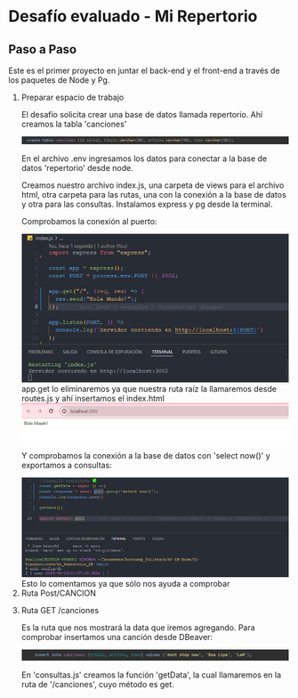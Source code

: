 <h1>Desafío evaluado - Mi Repertorio</h1>
<h2>Paso a Paso</h2>
<p>Este es el primer proyecto en juntar el back-end y el front-end a través de los paquetes de Node y Pg.</p>
<ol>
<li>Preparar espacio de trabajo</li>
<p>El desafío solicita crear una base de datos llamada repertorio. Ahí creamos la tabla 'canciones'</p>
<img src='/img/image.png'>
<p>En el archivo .env ingresamos los datos para conectar a la base de datos 'repertorio' desde node.</p>
<p>Creamos nuestro archivo index.js, una carpeta de views para el archivo html, otra carpeta para las rutas, una con la conexión a la base de datos y otra para las consultas. Instalamos express y pg desde la terminal.</p>
<p>Comprobamos la conexión al puerto:</p>
<img src='/img/image-02.png'>
<figcaption>app.get lo eliminaremos ya que nuestra ruta raíz la llamaremos desde routes.js y ahí insertamos el index.html</figcaption>
<img src='/img/image-03.png'>
<p>Y comprobamos la conexión a la base de datos con 'select now()' y exportamos a consultas:</p>
<img src='/img/image-04.png'>
<figcaption>Esto lo comentamos ya que sólo nos ayuda a comprobar</figcaption>
<li>Ruta Post/CANCION</li>
<p></p>
<li>Ruta GET /canciones</li>
<p>Es la ruta que nos mostrará la data que iremos agregando. Para comprobar insertamos una canción desde DBeaver:</p>
<img src='/img/image-05.png'>
<p>En 'consultas.js' creamos la función 'getData', la cual llamaremos en la ruta de '/canciones', cuyo método es get.</p>
<p></p>
</ol>
